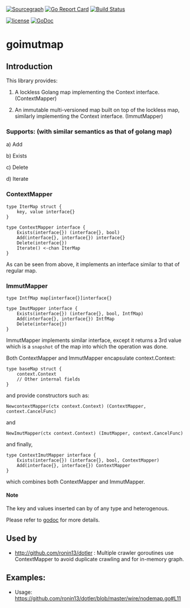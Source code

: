 [![Sourcegraph](https://sourcegraph.com/github.com/ronin13/goimutmap/-/badge.svg)](https://sourcegraph.com/github.com/ronin13/goimutmap?badge)
[![Go Report Card](https://goreportcard.com/badge/github.com/ronin13/goimutmap)](https://goreportcard.com/report/github.com/ronin13/goimutmap)
[![Build Status](https://travis-ci.org/ronin13/goimutmap.svg?branch=master)](https://travis-ci.org/ronin13/goimutmap)

[![license](http://img.shields.io/badge/license-MIT-blue.svg)](https://raw.githubusercontent.com/ronin13/goimutmap/master/LICENSE)
[![GoDoc](https://godoc.org/github.com/ronin13/goimutmap?status.svg)](https://godoc.org/github.com/ronin13/goimutmap)


# goimutmap

## Introduction

This library provides:

1) A lockless Golang map implementing the Context interface.  (ContextMapper)

2) An immutable multi-versioned map built on top of the lockless map, similarly implementing the Context interface.  (ImmutMapper)

### Supports: (with similar semantics as that of golang map)

a) Add

b) Exists

c) Delete

d) Iterate

### ContextMapper

```
type IterMap struct {
	key, value interface{}
}

type ContextMapper interface {
	Exists(interface{}) (interface{}, bool)
	Add(interface{}, interface{}) interface{}
	Delete(interface{})
	Iterate() <-chan IterMap
}
```

As can be seen from above, it implements an interface similar to that of regular map.

### ImmutMapper

```
type IntfMap map[interface{}]interface{}

type ImutMapper interface {
	Exists(interface{}) (interface{}, bool, IntfMap)
	Add(interface{}, interface{}) IntfMap
	Delete(interface{})
}
```

ImmutMapper implements similar interface, except it returns a 3rd value 
which is a `snapshot` of the map into which the operation was done.

Both ContextMapper and ImmutMapper  encapsulate context.Context:

```
type baseMap struct {
	context.Context
	// Other internal fields
}

```

and provide constructors such as:

```
NewcontextMapper(ctx context.Context) (ContextMapper, context.CancelFunc)
```

and 

```
NewImutMapper(ctx context.Context) (ImutMapper, context.CancelFunc)
```

and finally,

```
type ContextImutMapper interface {
	Exists(interface{}) (interface{}, bool, ContextMapper)
	Add(interface{}, interface{}) ContextMapper
}
```

which combines both ContextMapper and ImmutMapper.



#### Note
The key and values inserted can by of any type and heterogenous.

Please refer to [godoc](https://godoc.org/github.com/ronin13/goimutmap) for more details.

## Used by
* http://github.com/ronin13/dotler : Multiple crawler goroutines use ContextMapper to avoid duplicate crawling and for in-memory graph. 

## Examples:
* Usage: https://github.com/ronin13/dotler/blob/master/wire/nodemap.go#L11
